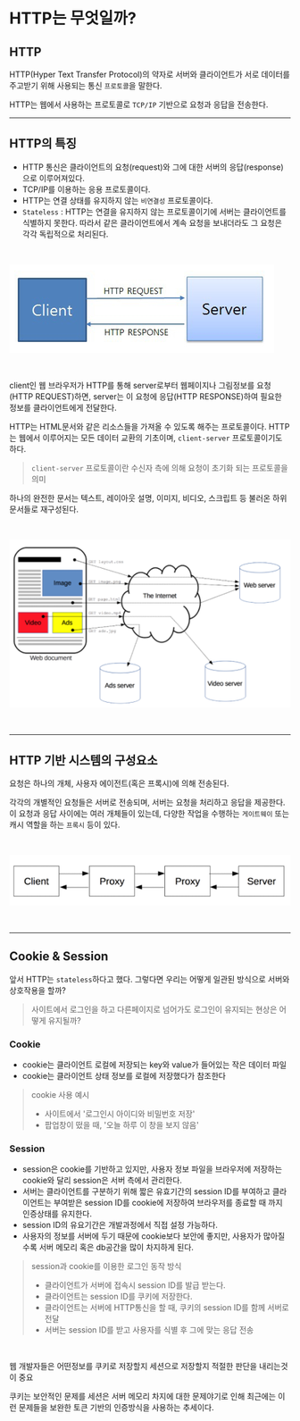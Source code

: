 # HTTP는 무엇일까?

## HTTP
HTTP(Hyper Text Transfer Protocol)의 약자로 서버와 클라이언트가 서로 데이터를 주고받기 위해 사용되는 통신 `프로토콜`을 말한다.

HTTP는 웹에서 사용하는 프로토콜로 `TCP/IP` 기반으로 요청과 응답을 전송한다.


<hr>

## HTTP의 특징
- HTTP 통신은 클라이언트의 요청(request)와 그에 대한 서버의 응답(response)으로 이루어져있다.
- TCP/IP를 이용하는 응용 프로토콜이다.
- HTTP는 연결 상태를 유지하지 않는 `비연결성` 프로토콜이다.
- `Stateless` : HTTP는 연결을 유지하지 않는 프로토콜이기에 서버는 클라이언트를 식별하지 못한다. 따라서 같은 클라이언트에서 계속 요청을 보내더라도 그 요청은 각각 독립적으로 처리된다.

<br>

![client-server.png](images/client-server.png)

<br>

client인 웹 브라우저가 HTTP를 통해 server로부터 웹페이지나 그림정보를 요청(HTTP REQUEST)하면, server는 이 요청에 응답(HTTP RESPONSE)하여 필요한 정보를 클라이언트에게 전달한다.

HTTP는 HTML문서와 같은 리소스들을 가져올 수 있도록 해주는 프로토콜이다.
HTTP는 웹에서 이루어지는 모든 데이터 교환의 기초이며, `client-server` 프로토콜이기도 하다.
>`client-server` 프로토콜이란 수신자 측에 의해 요청이 초기화 되는 프로토콜을 의미

하나의 완전한 문서는 텍스트, 레이아웃 설명, 이미지, 비디오, 스크립트 등 불러온 하위 문서들로 재구성된다.

<br>

![HTTP.png](images/HTTP.png)

<br>
<hr>


## HTTP 기반 시스템의 구성요소

요청은 하나의 개체, 사용자 에이전트(혹은 프록시)에 의해 전송된다.

각각의 개별적인 요청들은 서버로 전송되며, 서버는 요청을 처리하고 응답을 제공한다.
이 요청과 응답 사이에는 여러 개체들이 있는데, 다양한 작업을 수행하는 `게이트웨이` 또는 캐시 역할을 하는 `프록시` 등이 있다.

<br>

![proxy.png](images/proxy.png)

<br>
<hr>

## Cookie & Session

앞서 HTTP는 `stateless`하다고 했다. 그렇다면 우리는 어떻게 일관된 방식으로 서버와 상호작용을 할까?
>사이트에서 로그인을 하고 다른페이지로 넘어가도 로그인이 유지되는 현상은 어떻게 유지될까?

### Cookie
- cookie는 클라이언트 로컬에 저장되는 key와 value가 들어있는 작은 데이터 파일
- cookie는 클라이언트 상태 정보를 로컬에 저장했다가 참조한다

>cookie 사용 예시
>- 사이트에서 '로그인시 아이디와 비밀번호 저장'
>- 팝업창이 떴을 때, '오늘 하루 이 창을 보지 않음'


### Session
- session은 cookie를 기반하고 있지만, 사용자 정보 파일을 브라우저에 저장하는 cookie와 달리 session은 서버 측에서 관리한다.
- 서버는 클라이언트를 구분하기 위해 짧은 유효기간의 session ID를 부여하고 클라이언트는 부여받은 session ID를 cookie에 저장하여 브라우저를 종료할 때 까지 인증상태를 유지한다.
- session ID의 유요기간은 개발과정에서 직접 설정 가능하다.
- 사용자의 정보를 서버에 두기 때문에 cookie보다 보안에 좋지만, 사용자가 많아질 수록 서버 메모리 혹은 db공간을 많이 차지하게 된다.

>session과 cookie를 이용한 로그인 동작 방식
>   - 클라이언트가 서버에 접속시 session ID를 발급 받는다.
>   - 클라이언트는 session ID를 쿠키에 저장한다.
>   - 클라이언트는 서버에 HTTP통신을 할 때, 쿠키의 session ID를 함께 서버로 전달
>   - 서버는 session ID를 받고 사용자를 식별 후 그에 맞는 응답 전송

<br>

웹 개발자들은 어떤정보를 쿠키로 저장할지 세션으로 저장할지 적절한 판단을 내리는것이 중요

쿠키는 보안적인 문제를 세션은 서버 메모리 차지에 대한 문제야기로 인해 최근에는 이런 문제들을 보완한 토큰 기반의 인증방식을 사용하는 추세이다.